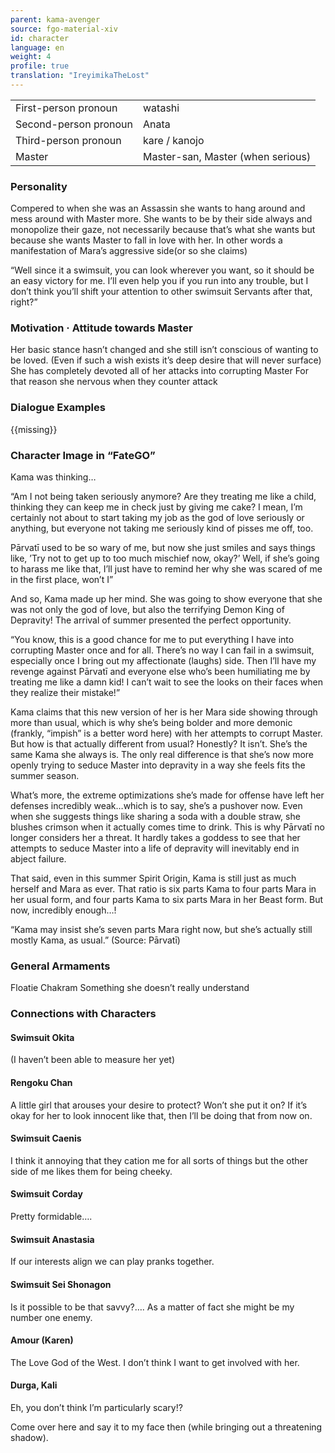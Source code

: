 ```yaml
---
parent: kama-avenger
source: fgo-material-xiv
id: character
language: en
weight: 4
profile: true
translation: "IreyimikaTheLost"
---
```


<table>
  <tr><td>First-person pronoun</td><td>watashi</td></tr>
  <tr><td>Second-person pronoun</td><td>Anata</td></tr>
  <tr><td>Third-person pronoun</td><td>kare / kanojo</td></tr>
  <tr><td>Master</td><td>Master-san, Master (when serious)</td></tr>
</table>

### Personality

Compered to when she was an Assassin she wants to hang around and mess around with Master more. She wants to be by their side always and monopolize their gaze, not necessarily because that’s what she wants but because she wants Master to fall in love with her. In other words a manifestation of Mara’s aggressive side(or so she claims)

“Well since it a swimsuit, you can look wherever you want, so it should be an easy victory for me. I’ll even help you if you run into any trouble, but I don’t think you’ll shift your attention to other swimsuit Servants after that, right?”

### Motivation · Attitude towards Master

Her basic stance hasn’t changed and she still isn’t conscious of wanting to be loved. (Even if such a wish exists it’s deep desire that will never surface) She has completely devoted all of her attacks into corrupting Master For that reason she nervous when they counter attack

### Dialogue Examples

{{missing}}

### Character Image in “FateGO”

Kama was thinking…

“Am I not being taken seriously anymore? Are they treating me like a child, thinking they can keep me in check just by giving me cake? I mean, I’m certainly not about to start taking my job as the god of love seriously or anything, but everyone not taking me seriously kind of pisses me off, too.

Pārvatī used to be so wary of me, but now she just smiles and says things like, ’Try not to get up to too much mischief now, okay?’ Well, if she’s going to harass me like that, I’ll just have to remind her why she was scared of me in the first place, won’t I”

And so, Kama made up her mind. She was going to show everyone that she was not only the god of love, but also the terrifying Demon King of Depravity! The arrival of summer presented the perfect opportunity.

“You know, this is a good chance for me to put everything I have into corrupting Master once and for all. There’s no way I can fail in a swimsuit, especially once I bring out my affectionate (laughs) side. Then I’ll have my revenge against Pārvatī and everyone else who’s been humiliating me by treating me like a damn kid! I can’t wait to see the looks on their faces when they realize their mistake!”

Kama claims that this new version of her is her Mara side showing through more than usual, which is why she’s being bolder and more demonic (frankly, “impish” is a better word here) with her attempts to corrupt Master. But how is that actually different from usual? Honestly? It isn’t. She’s the same Kama she always is. The only real difference is that she’s now more openly trying to seduce Master into depravity in a way she feels fits the summer season.

What’s more, the extreme optimizations she’s made for offense have left her defenses incredibly weak…which is to say, she’s a pushover now. Even when she suggests things like sharing a soda with a double straw, she blushes crimson when it actually comes time to drink. This is why Pārvatī no longer considers her a threat. It hardly takes a goddess to see that her attempts to seduce Master into a life of depravity will inevitably end in abject failure.

That said, even in this summer Spirit Origin, Kama is still just as much herself and Mara as ever. That ratio is six parts Kama to four parts Mara in her usual form, and four parts Kama to six parts Mara in her Beast form. But now, incredibly enough…!

“Kama may insist she’s seven parts Mara right now, but she’s actually still mostly Kama, as usual.” (Source: Pārvatī)

### General Armaments

Floatie
Chakram
Something she doesn’t really understand

### Connections with Characters

#### Swimsuit Okita

(I haven’t been able to measure her yet)

#### Rengoku Chan

A little girl that arouses your desire to protect? Won’t she put it on? If it’s okay for her to look innocent like that, then I’ll be doing that from now on.

#### Swimsuit Caenis

I think it annoying that they cation me for all sorts of things but the other side of me likes them for being cheeky.

#### Swimsuit Corday

Pretty formidable….

#### Swimsuit Anastasia

If our interests align we can play pranks together.

#### Swimsuit Sei Shonagon

Is it possible to be that savvy?…. As a matter of fact she might be my number one enemy.

#### Amour (Karen)

The Love God of the West. I don’t think I want to get involved with her.

#### Durga, Kali

Eh, you don’t think I’m particularly scary!?

Come over here and say it to my face then (while bringing out a threatening shadow).
